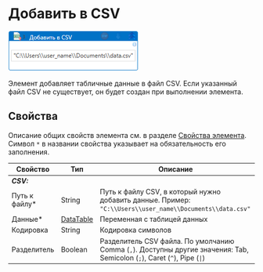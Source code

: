 # Добавить в CSV

![](<../../../../.gitbook/assets/append_csv.png>)

Элемент добавляет табличные данные в файл CSV. Если указанный файл CSV не существует, он будет создан при выполнении элемента.

## Свойства
Описание общих свойств элемента см. в разделе [Свойства элемента](https://docs.primo-rpa.ru/primo-rpa/primo-studio/process/elements#svoistva-elementa).\
Символ `*` в названии свойства указывает на обязательность его заполнения.

| Свойство             | Тип                   | Описание                                      |
| -------------------- | --------------------- | --------------------------------------------- |
| ***CSV:*** | |  |
| Путь к файлу\* | String | Путь к файлу CSV, в который нужно добавить данные. Пример: `"C:\\Users\\user_name\\Documents\\data.csv"` |
| Данные\* | [DataTable](https://learn.microsoft.com/ru-ru/dotnet/api/system.data.datatable?view=net-7.0) | Переменная с таблицей данных |
| Кодировка | String | Кодировка символов |
| Разделитель | Boolean | Разделитель CSV файла. По умолчанию Comma (`,`). Доступны другие значения: Tab, Semicolon (`;`), Caret (`^`), Pipe (`\|`) |
